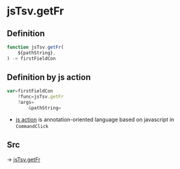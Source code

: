 # jsTsv.getFr

## Definition

```js.js
function jsTsv.getFr(
	${pathString},
) -> firstFieldCon
```


## Definition by js action

```js.js
var=firstFieldCon
	?func=jsTsv.getFr
	?args=
		&pathString=
```

- [js action](#) is annotation-oriented language based on javascript in `CommandClick`

## Src

-> [jsTsv.getFr](https://github.com/puutaro/CommandClick/blob/master/app/src/main/java/com/puutaro/commandclick/fragment_lib/terminal_fragment/js_interface/tsv/JsTsv.kt#L69)


